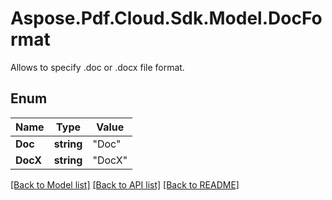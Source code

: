 # Aspose.Pdf.Cloud.Sdk.Model.DocFormat
Allows to specify .doc or .docx file format.

## Enum

Name | Type | Value
------------ | ------------- | -------------
**Doc** | **string** | "Doc"
**DocX** | **string** | "DocX"


[[Back to Model list]](../README.md#documentation-for-models) [[Back to API list]](../README.md#documentation-for-api-endpoints) [[Back to README]](../README.md)


